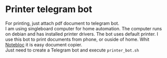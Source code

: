 # Printer telegram bot
For printing, just attach pdf document to telegram bot.<br>
I am using singleboard computer for home automation. The computer runs on debian and has installed printer drivers. The bot uses default printer.
I use this bot to print documents from phone, or ouside of home. Whit [Notebloc](https://play.google.com/store/apps/details?id=com.notebloc.app) it is easy document copier.<br>
Just need to create a Telegram bot and execute `printer_bot.sh`
